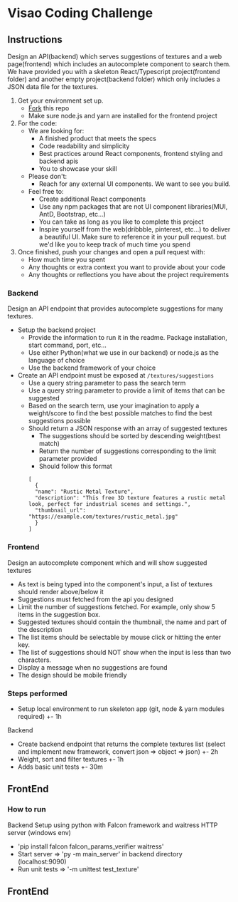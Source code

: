 # Visao Coding Challenge
## Instructions
Design an API(backend) which serves suggestions of textures and a web page(frontend) 
which includes an autocomplete component to search them.
We have provided you with a skeleton React/Typescript project(frontend folder)
and another empty project(backend folder) which only includes a JSON data file for the textures.

1. Get your environment set up.
   - [Fork](https://docs.github.com/en/get-started/quickstart/fork-a-repo) this repo
   - Make sure node.js and yarn are installed for the frontend project
2. For the code:
   - We are looking for:
     - A finished product that meets the specs
     - Code readability and simplicity
     - Best practices around React components, frontend styling and backend apis
     - You to showcase your skill
   - Please don't:
     - Reach for any external UI components. We want to see you build.
   - Feel free to:
     - Create additional React components
     - Use any npm packages that are not UI component libraries(MUI, AntD, Bootstrap, etc...)
     - You can take as long as you like to complete this project
     - Inspire yourself from the web(dribbble, pinterest, etc...) to deliver a beautiful UI.
Make sure to reference it in your pull request. 
but we'd like you to keep track of much time you spend
3. Once finished, push your changes and open a pull request with:
   - How much time you spent
   - Any thoughts or extra context you want to provide about your code
   - Any thoughts or reflections you have about the project requirements

### Backend
Design an API endpoint that provides autocomplete suggestions for many textures.
- Setup the backend project
  - Provide the information to run it in the readme. Package installation, start command, port, etc...
  - Use either Python(what we use in our backend) or node.js as the language of choice
  - Use the backend framework of your choice
- Create an API endpoint must be exposed at `/textures/suggestions`
  - Use a query string parameter to pass the search term
  - Use a query string parameter to provide a limit of items that can be suggested
  - Based on the search term, 
use your imagination to apply a weight/score to find the best possible matches 
to find the best suggestions possible 
  - Should return a JSON response with an array of suggested textures
    - The suggestions should be sorted by descending weight(best match)
    - Return the number of suggestions corresponding to the limit parameter provided
    - Should follow this format
    ```
    [
      {
      "name": "Rustic Metal Texture",
      "description": "This free 3D texture features a rustic metal look, perfect for industrial scenes and settings.",
      "thumbnail_url": "https://example.com/textures/rustic_metal.jpg"
      }
    ]
    ```

### Frontend
Design an autocomplete component which and will show suggested textures
- As text is being typed into the component's input, a list of textures should render above/below it
- Suggestions must fetched from the api you designed
- Limit the number of suggestions fetched. For example, only show 5 items in the suggestion box.
- Suggested textures should contain the thumbnail, the name and part of the description
- The list items should be selectable by mouse click or hitting the enter key.
- The list of suggestions should NOT show when the input is less than two characters.
- Display a message when no suggestions are found
- The design should be mobile friendly


### Steps performed
- Setup local environment to run skeleton app (git, node & yarn modules required) +- 1h

Backend
- Create backend endpoint that returns the complete textures list 
    (select and implement new framework, convert json => object => json) +- 2h
- Weight, sort and filter textures +- 1h
- Adds basic unit tests +- 30m

FrontEnd 
-

### How to run
Backend Setup using python with Falcon framework and waitress HTTP server (windows env)
- 'pip install falcon falcon_params_verifier waitress'
- Start server => 'py -m main_server' in backend directory (localhost:9090)
- Run unit tests => '-m unittest test_texture'

FrontEnd
-